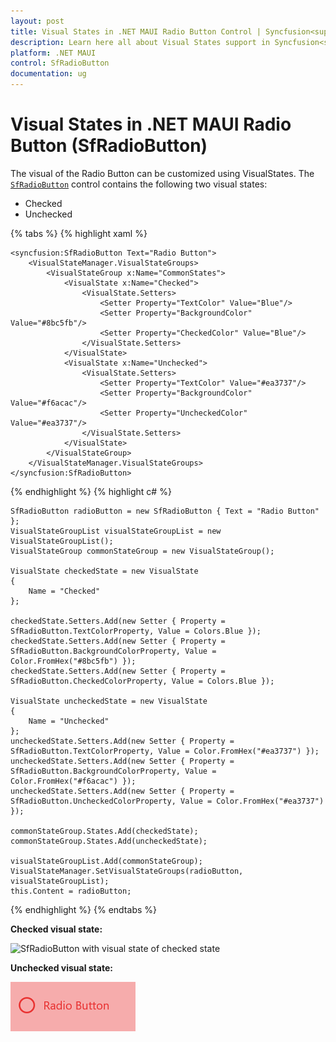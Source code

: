 ```yaml
---
layout: post
title: Visual States in .NET MAUI Radio Button Control | Syncfusion<sup>®</sup>
description: Learn here all about Visual States support in Syncfusion<sup>®</sup> .NET MAUI Radio Button (SfRadioButton) control and more.
platform: .NET MAUI
control: SfRadioButton
documentation: ug
---
```


# Visual States in .NET MAUI Radio Button (SfRadioButton)

The visual of the Radio Button can be customized using VisualStates. The [`SfRadioButton`](https://help.syncfusion.com/cr/maui/Syncfusion.Maui.Buttons.SfRadioButton.html) control contains the following two visual states:

* Checked
* Unchecked


{% tabs %}
{% highlight xaml %}

    <syncfusion:SfRadioButton Text="Radio Button">
        <VisualStateManager.VisualStateGroups>
            <VisualStateGroup x:Name="CommonStates">
                <VisualState x:Name="Checked">
                    <VisualState.Setters>
                        <Setter Property="TextColor" Value="Blue"/>
                        <Setter Property="BackgroundColor" Value="#8bc5fb"/>
                        <Setter Property="CheckedColor" Value="Blue"/>
                    </VisualState.Setters>
                </VisualState>
                <VisualState x:Name="Unchecked">
                    <VisualState.Setters>
                        <Setter Property="TextColor" Value="#ea3737"/>
                        <Setter Property="BackgroundColor" Value="#f6acac"/>
                        <Setter Property="UncheckedColor" Value="#ea3737"/>
                    </VisualState.Setters>
                </VisualState>
            </VisualStateGroup>
        </VisualStateManager.VisualStateGroups>
    </syncfusion:SfRadioButton>

{% endhighlight %}
{% highlight c# %}

    SfRadioButton radioButton = new SfRadioButton { Text = "Radio Button" };
    VisualStateGroupList visualStateGroupList = new VisualStateGroupList();
    VisualStateGroup commonStateGroup = new VisualStateGroup();

    VisualState checkedState = new VisualState
    {
        Name = "Checked"
    };

    checkedState.Setters.Add(new Setter { Property = SfRadioButton.TextColorProperty, Value = Colors.Blue });
    checkedState.Setters.Add(new Setter { Property = SfRadioButton.BackgroundColorProperty, Value = Color.FromHex("#8bc5fb") });
    checkedState.Setters.Add(new Setter { Property = SfRadioButton.CheckedColorProperty, Value = Colors.Blue });

    VisualState uncheckedState = new VisualState
    {
        Name = "Unchecked"
    };
    uncheckedState.Setters.Add(new Setter { Property = SfRadioButton.TextColorProperty, Value = Color.FromHex("#ea3737") });
    uncheckedState.Setters.Add(new Setter { Property = SfRadioButton.BackgroundColorProperty, Value = Color.FromHex("#f6acac") });
    uncheckedState.Setters.Add(new Setter { Property = SfRadioButton.UncheckedColorProperty, Value = Color.FromHex("#ea3737") });

    commonStateGroup.States.Add(checkedState);
    commonStateGroup.States.Add(uncheckedState);

    visualStateGroupList.Add(commonStateGroup);
    VisualStateManager.SetVisualStateGroups(radioButton, visualStateGroupList);
    this.Content = radioButton;

{% endhighlight %}
{% endtabs %}

**Checked visual state:**

![SfRadioButton with visual state of checked state](Images/VisualState/checkedvisualstate.png)

**Unchecked visual state:**

![SfRadioButton with visual state of unchecked state](Images/VisualState/uncheckedvisualstate.png)
